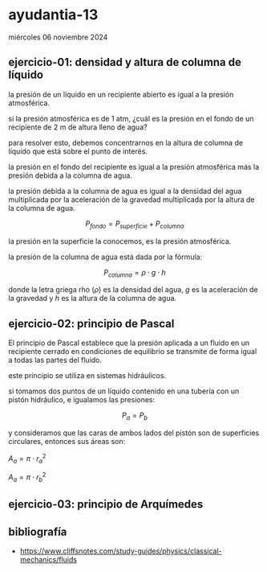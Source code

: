 # ayudantia-13

miércoles 06 noviembre 2024

## ejercicio-01: densidad y altura de columna de líquido

la presión de un líquido en un recipiente abierto es igual a la presión atmosférica.

si la presión atmosférica es de 1 atm, ¿cuál es la presión en el fondo de un recipiente de 2 m de altura lleno de agua?

para resolver esto, debemos concentrarnos en la altura de columna de líquido que está sobre el punto de interés.

la presión en el fondo del recipiente es igual a la presión atmosférica más la presión debida a la columna de agua.

la presión debida a la columna de agua es igual a la densidad del agua multiplicada por la aceleración de la gravedad multiplicada por la altura de la columna de agua.

$$P_{fondo} = P_{superficie} + P_{columna}$$

la presión en la superficie la conocemos, es la presión atmosférica.

la presión de la columna de agua está dada por la fórmula:

$$P_{columna} = \rho \cdot g \cdot h$$

donde la letra griega rho ($\rho$) es la densidad del agua, $g$ es la aceleración de la gravedad y $h$ es la altura de la columna de agua.

## ejercicio-02: principio de Pascal

El principio de Pascal establece que la presión aplicada a un fluido en un recipiente cerrado en condiciones de equilibrio se transmite de forma igual a todas las partes del fluido.

este principio se utiliza en sistemas hidráulicos.

si tomamos dos puntos de un líquido contenido en una tubería con un pistón hidráulico, e igualamos las presiones:

$$ P_{a} = P_{b}$$

y consideramos que las caras de ambos lados del pistón son de superficies circulares, entonces sus áreas son:

$A_{a} = \pi \cdot {r_{a}}^2$

$A_{a} = \pi \cdot {r_{b}}^2$

## ejercicio-03: principio de Arquímedes

## bibliografía

* <https://www.cliffsnotes.com/study-guides/physics/classical-mechanics/fluids>
